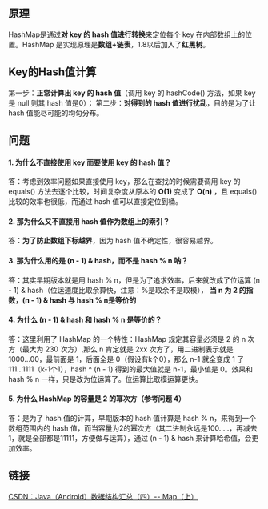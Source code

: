 ## 原理
HashMap是通过**对 key 的 hash 值进行转换**来定位每个 key 在内部数组上的位置。HashMap 是实现原理是**数组+链表**，1.8以后加入了**红黑树**。

## Key的Hash值计算

第一步：**正常计算出 key 的 hash 值**（调用 key 的 hashCode() 方法，如果 key 是 null 则其 hash 值是0）；
第二步：**对得到的 hash 值进行扰乱**，目的是为了让 hash 值能尽可能的均匀分布。


## 问题

#### 1. 为什么不直接使用 key 而要使用 key 的 hash 值？
答：考虑到效率问题如果直接使用 key，那么在查找的时候需要调用 key 的 equals() 方法去逐个比较，时间复杂度从原本的 **O(1)** 变成了 **O(n)** ，且 equals() 比较的效率也很低，而通过 hash 值可以直接定位到桶。

#### 2. 那为什么又不直接用 hash 值作为数组上的索引？
答：**为了防止数组下标越界**，因为 hash 值不确定性，很容易越界。

#### 3. 那为什么用的是 (n - 1) & hash，而不是 hash % n 呐？
答：其实早期版本就是用 hash % n，但是为了追求效率，后来就改成了位运算 (n - 1) & hash（位运速度比取余算快，注意：%是取余不是取模），
**当 n 为 2 的指数，(n - 1) & hash 与 hash % n是等价的**

#### 4. 为什么 (n - 1) & hash 和 hash % n 是等价的？
答：这里利用了 HashMap 的一个特性：HashMap 规定其容量必须是 2 的 n 次方（最大为 230 次方）,那么 n 肯定就是 2xx 次方了，用二进制表示就是 1000...00，最前面是 1，后面全是 0（假设有k个0），那么 n-1 就全变成 1 了 111...1111（k-1个1），hash ^ (n - 1) 得到的最大值就是 n-1，最小值是 0。效果和hash % n 一样，只是改为位运算了。位运算比取模运算更快。

#### 5. 为什么 HashMap 的容量是 2 的幂次方（参考问题 4）
答：是为了 hash 值的计算，早期版本的 hash 值计算是 hash % n，来得到一个数组范围内的 hash 值，而当容量为2的幂次方（其二进制永远是100.....，再减去1，就是全部都是11111，方便做与运算），通过 (n - 1) & hash 来计算哈希值，会更加效率。


## 链接

[CSDN：Java（Android）数据结构汇总（四）-- Map（上）](https://www.jianshu.com/p/4c9576780588)